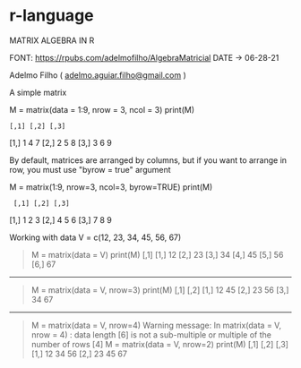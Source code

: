 # r-language
MATRIX ALGEBRA IN R

FONT: https://rpubs.com/adelmofilho/AlgebraMatricial
DATE -> 06-28-21

Adelmo Filho ( adelmo.aguiar.filho@gmail.com )


A simple matrix

M = matrix(data = 1:9, nrow = 3, ncol = 3)
print(M)

    [,1] [,2] [,3]
[1,]    1    4    7
[2,]    2    5    8
[3,]    3    6    9

By default, matrices are arranged by columns, but if you want to arrange in row, you must use "byrow = true" argument

 M = matrix(1:9, nrow=3, ncol=3, byrow=TRUE)
print(M)

     [,1] [,2] [,3]
[1,]    1    2    3
[2,]    4    5    6
[3,]    7    8    9

Working with data
 V = c(12, 23, 34, 45, 56, 67)
> M = matrix(data = V)
> print(M)
     [,1]
[1,]   12
[2,]   23
[3,]   34
[4,]   45
[5,]   56
[6,]   67
--------------------------------------------------------

> M = matrix(data = V, nrow=3)
> print(M)
     [,1] [,2]
[1,]   12   45
[2,]   23   56
[3,]   34   67
--------------------------------------------------------

> M = matrix(data = V, nrow=4)
Warning message:
In matrix(data = V, nrow = 4) :
  data length [6] is not a sub-multiple or multiple of the number of rows [4]
> M = matrix(data = V, nrow=2)
> print(M)
     [,1] [,2] [,3]
[1,]   12   34   56
[2,]   23   45   67

